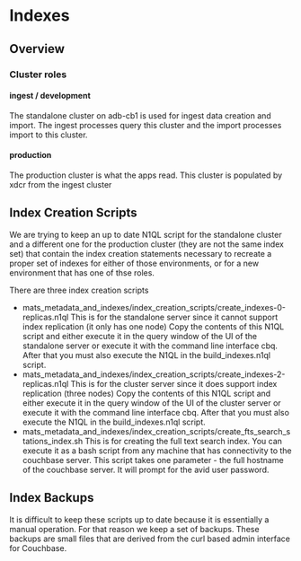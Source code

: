 # Indexes

## Overview

### Cluster roles

#### ingest / development
The standalone cluster on adb-cb1 is used for ingest data creation and import. The ingest processes query this cluster and the import processes import to this cluster.
#### production
The production cluster is what the apps read. This cluster is populated by xdcr from the ingest cluster

## Index Creation Scripts
We are trying to keep an up to date N1QL script for the standalone cluster and a different one for the production cluster (they are not the same index set) that contain the index creation statements necessary to recreate a proper set of indexes for either of those environments, or for a new environment that has one of thse roles. 

There are three index creation scripts

- mats_metadata_and_indexes/index_creation_scripts/create_indexes-0-replicas.n1ql
  This is for the standalone server since it cannot support index replication (it only has one node)
  Copy the contents of this N1QL script and either execute it in the query window of the UI of the
  standalone server or execute it with the command line interface cbq.
  After that you must also execute the N1QL in the build_indexes.n1ql script.
- mats_metadata_and_indexes/index_creation_scripts/create_indexes-2-replicas.n1ql
  This is for the cluster server since it does support index replication (three nodes)
  Copy the contents of this N1QL script and either execute it in the query window of the UI of the
  cluster server or execute it with the command line interface cbq.
  After that you must also execute the N1QL in the build_indexes.n1ql script.
- mats_metadata_and_indexes/index_creation_scripts/create_fts_search_stations_index.sh
    This is for creating the full text search index. You can execute it as a bash script from any machine
    that has connectivity to the couchbase server. This script takes one parameter - the full hostname of 
    the couchbase server. It will prompt for the avid user password.

## Index Backups
It is difficult to keep these scripts up to date because it is essentially a manual operation. For that reason we keep a set of backups. These backups are small files that are derived from the curl based admin interface for Couchbase.